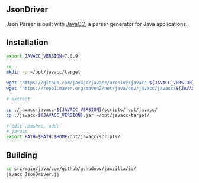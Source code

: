 ## JsonDriver

Json Parser is built with [JavaCC](https://javacc.github.io/javacc/), a parser generator for Java applications.

## Installation

```bash
export JAVACC_VERSION=7.0.9

cd ~
mkdir -p ~/opt/javacc/target

wget "https://github.com/javacc/javacc/archive/javacc-${JAVACC_VERSION}.tar.gz"
wget "https://repo1.maven.org/maven2/net/java/dev/javacc/javacc/${JAVACC_VERSION}/javacc-${JAVACC_VERSION}.jar"

# extract

cp ./javacc-javacc-${JAVACC_VERSION}/scripts/ opt/javacc/
cp ./javacc-${JAVACC_VERSION}.jar ~/opt/javacc/target/

# edit .bashrc, add:
# javacc
export PATH=$PATH:$HOME/opt/javacc/scripts/

```

## Building

```bash
cd src/main/java/com/github/gchudnov/jaxzilla/io/
javacc JsonDriver.jj
```
